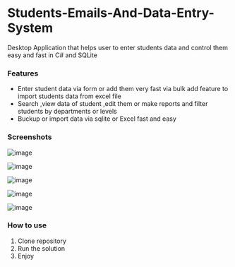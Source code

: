 # Students-Emails-And-Data-Entry-System
Desktop Application that helps user to enter students data and control them easy and fast in C# and SQLite
<h3>Features</h3>
<ul>
<li>Enter student data via form or add them very fast via bulk add feature to import students data from excel file</li>
<li>Search ,view data of student ,edit them or make reports and filter students by departments or levels</li>
<li>Buckup or import data via sqlite or Excel fast and easy</li>
</ul>

<h3>Screenshots</h3>

![image](https://user-images.githubusercontent.com/106455281/228367887-e15b5821-0ae1-44ae-a6b7-070dcd1ea6ac.png)

![image](https://user-images.githubusercontent.com/106455281/228367964-9aaca913-f32e-44ad-885c-b60c872b4855.png)

![image](https://user-images.githubusercontent.com/106455281/228368120-6b4dfa1e-32ac-4bfb-98e1-6a5881dd90ac.png)

![image](https://user-images.githubusercontent.com/106455281/228368164-e3e43093-4fd5-4f49-b393-fd8429dd3088.png)

![image](https://user-images.githubusercontent.com/106455281/228368391-e12fb87d-f165-4c5a-9094-4013a35add54.png)

<h3>How to use</h3>
<ol>
<li>Clone repository</li>
<li>Run the solution</li>
<li>Enjoy</li>
</ol>
